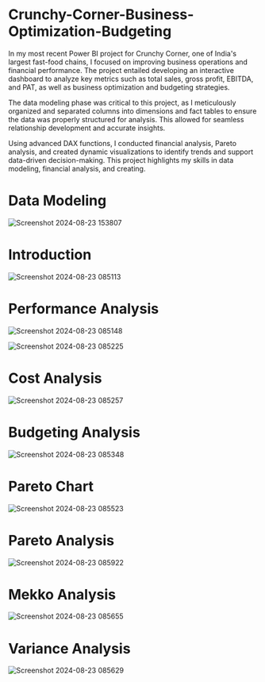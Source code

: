 # Crunchy-Corner-Business-Optimization-Budgeting

In my most recent Power BI project for Crunchy Corner, one of India's largest fast-food chains, I focused on improving business operations and financial performance. The project entailed developing an interactive dashboard to analyze key metrics such as total sales, gross profit, EBITDA, and PAT, as well as business optimization and budgeting strategies.

The data modeling phase was critical to this project, as I meticulously organized and separated columns into dimensions and fact tables to ensure the data was properly structured for analysis. This allowed for seamless relationship development and accurate insights.

Using advanced DAX functions, I conducted financial analysis, Pareto analysis, and created dynamic visualizations to identify trends and support data-driven decision-making. This project highlights my skills in data modeling, financial analysis, and creating.

# Data Modeling
![Screenshot 2024-08-23 153807](https://github.com/user-attachments/assets/4d7d7269-1353-44d1-bf4e-31e7c8fddde9)


# Introduction
![Screenshot 2024-08-23 085113](https://github.com/user-attachments/assets/bea8af91-f26e-460d-8fc0-58dcb2115f5b)

# Performance Analysis
![Screenshot 2024-08-23 085148](https://github.com/user-attachments/assets/21d1d2e9-fa70-4ed1-8d98-0dfd7d795013)

![Screenshot 2024-08-23 085225](https://github.com/user-attachments/assets/0256c6e2-623f-4181-a48e-812134fb2074)

# Cost Analysis
![Screenshot 2024-08-23 085257](https://github.com/user-attachments/assets/e80db3c8-6609-4867-b1b0-1ddeb1380c83)

# Budgeting Analysis
![Screenshot 2024-08-23 085348](https://github.com/user-attachments/assets/12a8509f-f657-4d4a-8bea-07f7d56e8052)

# Pareto Chart
![Screenshot 2024-08-23 085523](https://github.com/user-attachments/assets/8eebee6c-3ec4-4471-afdd-71351a146715)

# Pareto Analysis
![Screenshot 2024-08-23 085922](https://github.com/user-attachments/assets/e3362574-0d3e-409a-97b8-0191880b431c)

# Mekko Analysis
![Screenshot 2024-08-23 085655](https://github.com/user-attachments/assets/943d2168-ee57-41cc-8b66-05f343f00236)

# Variance Analysis
![Screenshot 2024-08-23 085629](https://github.com/user-attachments/assets/8bf7dab2-cc8b-484c-bc15-366951a48b92)



